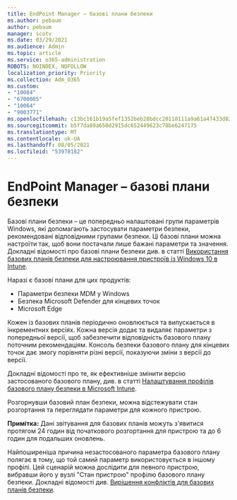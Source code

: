 ```yaml
---
title: EndPoint Manager – базові плани безпеки
ms.author: pebaum
author: pebaum
manager: scotv
ms.date: 03/29/2021
ms.audience: Admin
ms.topic: article
ms.service: o365-administration
ROBOTS: NOINDEX, NOFOLLOW
localization_priority: Priority
ms.collection: Adm_O365
ms.custom:
- "10084"
- "6700005"
- "10064"
- "9003771"
ms.openlocfilehash: c13bc161b19a5fef1352beb28bdcc20110111a9a61a47433d82e1e69aff7f88d
ms.sourcegitcommit: b5f7da89a650d2915dc652449623c78be6247175
ms.translationtype: MT
ms.contentlocale: uk-UA
ms.lasthandoff: 08/05/2021
ms.locfileid: "53978182"
---
```

# <a name="endpoint-manager---security-baselines"></a>EndPoint Manager – базові плани безпеки

Базові плани безпеки – це попередньо налаштовані групи параметрів Windows, які допомагають застосувати параметри безпеки, рекомендовані відповідними групами безпеки. Ці базові плани можна настроїти так, щоб вони постачали лише бажані параметри та значення. Докладні відомості про базові плани безпеки див. в статті [Використання базових планів безпеки для настроювання пристроїв із Windows 10 в Intune](https://docs.microsoft.com/mem/intune/protect/security-baselines).

Наразі є базові плани для цих продуктів:

- Параметри безпеки MDM у Windows
- Безпека Microsoft Defender для кінцевих точок
- Microsoft Edge

Кожен із базових планів періодично оновлюється та випускається в інкрементних версіях. Кожна версія додає та видаляє параметри з попередньої версії, щоб забезпечити відповідність базового плану поточним рекомендаціям. Консоль безпеки базового плану для кінцевих точок дає змогу порівняти різні версії, показуючи зміни з версії до версії.

Докладні відомості про те, як ефективніше змінити версію застосованого базового плану, див. в статті [Налаштування профілів базового плану безпеки в Microsoft Intune](https://docs.microsoft.com/mem/intune/protect/security-baselines-configure).

Розгорнувши базовий план безпеки, можна відстежувати стан розгортання та переглядати параметри для кожного пристрою.

**Примітка:** Дані звітування для базових планів можуть з'явитися протягом 24 годин від початкового розгортання для пристрою та до 6 годин для подальших оновлень. 

Найпоширеніша причина незастосованого параметра базового плану полягає в тому, що той самий параметр використовується в іншому профілі. Цей сценарій можна дослідити для певного пристрою, вибравши його у вузлі "Стан пристрою" профілю базового плану безпеки. Докладні відомості див. [Вирішення конфліктів для базових планів безпеки](https://docs.microsoft.com/mem/intune/protect/security-baselines-monitor#resolve-conflicts-for-security-baselines).